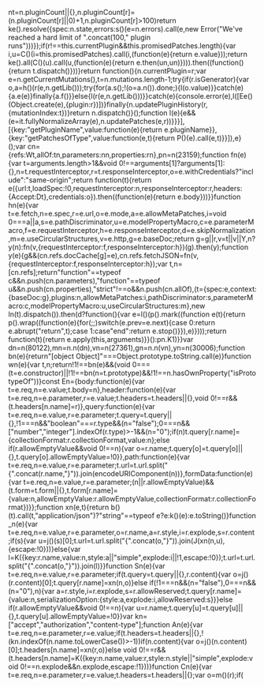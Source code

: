 nt=n.pluginCount||{},n.pluginCount[r]=(n.pluginCount[r]||0)+1,n.pluginCount[r]>100)return ke().resolve({spec:n.state,errors:s()(e=n.errors).call(e,new Error("We've reached a hard limit of ".concat(100," plugin runs")))});if(r!==this.currentPlugin&&this.promisedPatches.length){var i,u=C()(i=this.promisedPatches).call(i,(function(e){return e.value}));return ke().all(C()(u).call(u,(function(e){return e.then(un,un)}))).then((function(){return t.dispatch()}))}return function(){n.currentPlugin=r;var e=n.getCurrentMutations(),t=n.mutations.length-1;try{if(r.isGenerator){var o,a=h()(r(e,n.getLib()));try{for(a.s();!(o=a.n()).done;){l(o.value)}}catch(e){a.e(e)}finally{a.f()}}else{l(r(e,n.getLib()))}}catch(e){console.error(e),l([Ee()(Object.create(e),{plugin:r})])}finally{n.updatePluginHistory(r,{mutationIndex:t})}return n.dispatch()}();function l(e){e&&(e=it.fullyNormalizeArray(e),n.updatePatches(e,r))}}}],[{key:"getPluginName",value:function(e){return e.pluginName}},{key:"getPatchesOfType",value:function(e,t){return P()(e).call(e,t)}}]),e}();var cn={refs:Wt,allOf:tn,parameters:nn,properties:rn},pn=n(23159);function fn(e){var t=arguments.length>1&&void 0!==arguments[1]?arguments[1]:{},n=t.requestInterceptor,r=t.responseInterceptor,o=e.withCredentials?"include":"same-origin";return function(t){return e({url:t,loadSpec:!0,requestInterceptor:n,responseInterceptor:r,headers:{Accept:Dt},credentials:o}).then((function(e){return e.body}))}}function hn(e){var t=e.fetch,n=e.spec,r=e.url,o=e.mode,a=e.allowMetaPatches,i=void 0===a||a,s=e.pathDiscriminator,u=e.modelPropertyMacro,c=e.parameterMacro,f=e.requestInterceptor,h=e.responseInterceptor,d=e.skipNormalization,m=e.useCircularStructures,v=e.http,g=e.baseDoc;return g=g||r,v=t||v||Y,n?y(n):fn(v,{requestInterceptor:f,responseInterceptor:h})(g).then(y);function y(e){g&&(cn.refs.docCache[g]=e),cn.refs.fetchJSON=fn(v,{requestInterceptor:f,responseInterceptor:h});var t,n=[cn.refs];return"function"==typeof c&&n.push(cn.parameters),"function"==typeof u&&n.push(cn.properties),"strict"!==o&&n.push(cn.allOf),(t={spec:e,context:{baseDoc:g},plugins:n,allowMetaPatches:i,pathDiscriminator:s,parameterMacro:c,modelPropertyMacro:u,useCircularStructures:m},new ln(t).dispatch()).then(d?function(){var e=l()(p().mark((function e(t){return p().wrap((function(e){for(;;)switch(e.prev=e.next){case 0:return e.abrupt("return",t);case 1:case"end":return e.stop()}}),e)})));return function(t){return e.apply(this,arguments)}}():pn.K1)}}var dn=n(80122),mn=n.n(dn),vn=n(27361),gn=n.n(vn),yn=n(30006);function bn(e){return"[object Object]"===Object.prototype.toString.call(e)}function wn(e){var t,n;return!1!==bn(e)&&(void 0===(t=e.constructor)||!1!==bn(n=t.prototype)&&!1!==n.hasOwnProperty("isPrototypeOf"))}const En={body:function(e){var t=e.req,n=e.value;t.body=n},header:function(e){var t=e.req,n=e.parameter,r=e.value;t.headers=t.headers||{},void 0!==r&&(t.headers[n.name]=r)},query:function(e){var t=e.req,n=e.value,r=e.parameter;t.query=t.query||{},!1===n&&"boolean"===r.type&&(n="false");0===n&&["number","integer"].indexOf(r.type)>-1&&(n="0");if(n)t.query[r.name]={collectionFormat:r.collectionFormat,value:n};else if(r.allowEmptyValue&&void 0!==n){var o=r.name;t.query[o]=t.query[o]||{},t.query[o].allowEmptyValue=!0}},path:function(e){var t=e.req,n=e.value,r=e.parameter;t.url=t.url.split("{".concat(r.name,"}")).join(encodeURIComponent(n))},formData:function(e){var t=e.req,n=e.value,r=e.parameter;(n||r.allowEmptyValue)&&(t.form=t.form||{},t.form[r.name]={value:n,allowEmptyValue:r.allowEmptyValue,collectionFormat:r.collectionFormat})}};function xn(e,t){return b()(t).call(t,"application/json")?"string"==typeof e?e:k()(e):e.toString()}function _n(e){var t=e.req,n=e.value,r=e.parameter,o=r.name,a=r.style,i=r.explode,s=r.content;if(s){var u=j()(s)[0];t.url=t.url.split("{".concat(o,"}")).join(J(xn(n,u),{escape:!0}))}else{var l=K({key:r.name,value:n,style:a||"simple",explode:i||!1,escape:!0});t.url=t.url.split("{".concat(o,"}")).join(l)}}function Sn(e){var t=e.req,n=e.value,r=e.parameter;if(t.query=t.query||{},r.content){var o=j()(r.content)[0];t.query[r.name]=xn(n,o)}else if(!1===n&&(n="false"),0===n&&(n="0"),n){var a=r.style,i=r.explode,s=r.allowReserved;t.query[r.name]={value:n,serializationOption:{style:a,explode:i,allowReserved:s}}}else if(r.allowEmptyValue&&void 0!==n){var u=r.name;t.query[u]=t.query[u]||{},t.query[u].allowEmptyValue=!0}}var kn=["accept","authorization","content-type"];function An(e){var t=e.req,n=e.parameter,r=e.value;if(t.headers=t.headers||{},!(kn.indexOf(n.name.toLowerCase())>-1))if(n.content){var o=j()(n.content)[0];t.headers[n.name]=xn(r,o)}else void 0!==r&&(t.headers[n.name]=K({key:n.name,value:r,style:n.style||"simple",explode:void 0!==n.explode&&n.explode,escape:!1}))}function Cn(e){var t=e.req,n=e.parameter,r=e.value;t.headers=t.headers||{};var o=m()(r);if(